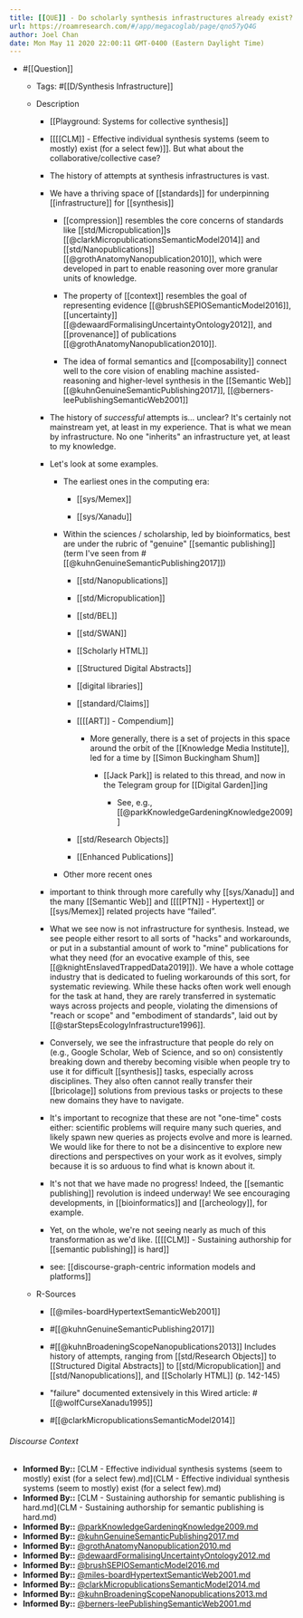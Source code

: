 ```yaml
---
title: [[QUE]] - Do scholarly synthesis infrastructures already exist?
url: https://roamresearch.com/#/app/megacoglab/page/qno57yQ4G
author: Joel Chan
date: Mon May 11 2020 22:00:11 GMT-0400 (Eastern Daylight Time)
---
```


- #[[Question]]

    - Tags: #[[D/Synthesis Infrastructure]]

    - Description

        - [[Playground: Systems for collective synthesis]]

        - [[[[CLM]] - Effective individual synthesis systems (seem to mostly) exist (for a select few)]]. But what about the collaborative/collective case?

        - The history of attempts at synthesis infrastructures is vast.

        - We have a thriving space of [[standards]] for underpinning [[infrastructure]] for [[synthesis]]

            - [[compression]] resembles the core concerns of standards like [[std/Micropublication]]s [[@clarkMicropublicationsSemanticModel2014]] and [[std/Nanopublications]] [[@grothAnatomyNanopublication2010]], which were developed in part to enable reasoning over more granular units of knowledge.

            - The property of [[context]] resembles the goal of representing evidence [[@brushSEPIOSemanticModel2016]], [[uncertainty]] [[@dewaardFormalisingUncertaintyOntology2012]], and [[provenance]] of publications [[@grothAnatomyNanopublication2010]].

            - The idea of formal semantics and [[composability]] connect well to the core vision of enabling machine assisted-reasoning and higher-level synthesis in the [[Semantic Web]] [[@kuhnGenuineSemanticPublishing2017]], [[@berners-leePublishingSemanticWeb2001]]

        - The history of *successful* attempts is... unclear? It's certainly not mainstream yet, at least in my experience. That is what we mean by infrastructure. No one "inherits" an infrastructure yet, at least to my knowledge.

        - Let's look at some examples.

            - The earliest ones in the computing era:

                - [[sys/Memex]]

                - [[sys/Xanadu]]

            - Within the sciences / scholarship, led by bioinformatics, best are under the rubric of "genuine" [[semantic publishing]] (term I've seen from #[[@kuhnGenuineSemanticPublishing2017]])

                - [[std/Nanopublications]]

                - [[std/Micropublication]]

                - [[std/BEL]]

                - [[std/SWAN]]

                - [[Scholarly HTML]]

                - [[Structured Digital Abstracts]]

                - [[digital libraries]]

                - [[standard/Claims]]

                - [[[[ART]] - Compendium]]

                    - More generally, there is a set of projects in this space around the orbit of the [[Knowledge Media Institute]], led for a time by [[Simon Buckingham Shum]]

                        - [[Jack Park]] is related to this thread, and now in the Telegram group for [[Digital Garden]]ing

                            - See, e.g., [[@parkKnowledgeGardeningKnowledge2009]]

                - [[std/Research Objects]]

                - [[Enhanced Publications]]

            - Other more recent ones

        - important to think through more carefully why [[sys/Xanadu]] and the many [[Semantic Web]] and [[[[PTN]] - Hypertext]] or [[sys/Memex]] related projects have “failed”.

        - What we see now is not infrastructure for synthesis. Instead, we see people either resort to all sorts of "hacks" and workarounds, or put in a substantial amount of work to "mine" publications for what they need (for an evocative example of this, see [[@knightEnslavedTrappedData2019]]). We have a whole cottage industry that is dedicated to fueling workarounds of this sort, for systematic reviewing. While these hacks often work well enough for the task at hand, they are rarely transferred in systematic ways across projects and people, violating the dimensions of "reach or scope" and "embodiment of standards", laid out by [[@starStepsEcologyInfrastructure1996]].

        - Conversely, we see the infrastructure that people do rely on (e.g., Google Scholar, Web of Science, and so on) consistently breaking down and thereby becoming visible when people try to use it for difficult [[synthesis]] tasks, especially across disciplines. They also often cannot really transfer their [[bricolage]] solutions from previous tasks or projects to these new domains they have to navigate.

        - It's important to recognize that these are not "one-time" costs either: scientific problems will require many such queries, and likely spawn new queries as projects evolve and more is learned. We would like for there to not be a disincentive to explore new directions and perspectives on your work as it evolves, simply because it is so arduous to find what is known about it.

        - It's not that we have made no progress! Indeed, the [[semantic publishing]] revolution is indeed underway! We see encouraging developments, in [[bioinformatics]] and [[archeology]], for example.

        - Yet, on the whole, we're not seeing nearly as much of this transformation as we'd like. [[[[CLM]] - Sustaining authorship for [[semantic publishing]] is hard]]

        - see: [[discourse-graph-centric information models and platforms]]

    - R-Sources

        - [[@miles-boardHypertextSemanticWeb2001]]

        - #[[@kuhnGenuineSemanticPublishing2017]]

        - #[[@kuhnBroadeningScopeNanopublications2013]] Includes history of attempts, ranging from [[std/Research Objects]] to [[Structured Digital Abstracts]] to [[std/Micropublication]] and [[std/Nanopublications]], and [[Scholarly HTML]] (p. 142-145)

        - "failure" documented extensively in this Wired article: #[[@wolfCurseXanadu1995]]

        - #[[@clarkMicropublicationsSemanticModel2014]]

###### Discourse Context

- **Informed By::** [CLM - Effective individual synthesis systems (seem to mostly) exist (for a select few).md](CLM - Effective individual synthesis systems (seem to mostly) exist (for a select few).md)
- **Informed By::** [CLM - Sustaining authorship for semantic publishing is hard.md](CLM - Sustaining authorship for semantic publishing is hard.md)
- **Informed By::** [@parkKnowledgeGardeningKnowledge2009.md](@parkKnowledgeGardeningKnowledge2009.md)
- **Informed By::** [@kuhnGenuineSemanticPublishing2017.md](@kuhnGenuineSemanticPublishing2017.md)
- **Informed By::** [@grothAnatomyNanopublication2010.md](@grothAnatomyNanopublication2010.md)
- **Informed By::** [@dewaardFormalisingUncertaintyOntology2012.md](@dewaardFormalisingUncertaintyOntology2012.md)
- **Informed By::** [@brushSEPIOSemanticModel2016.md](@brushSEPIOSemanticModel2016.md)
- **Informed By::** [@miles-boardHypertextSemanticWeb2001.md](@miles-boardHypertextSemanticWeb2001.md)
- **Informed By::** [@clarkMicropublicationsSemanticModel2014.md](@clarkMicropublicationsSemanticModel2014.md)
- **Informed By::** [@kuhnBroadeningScopeNanopublications2013.md](@kuhnBroadeningScopeNanopublications2013.md)
- **Informed By::** [@berners-leePublishingSemanticWeb2001.md](@berners-leePublishingSemanticWeb2001.md)

